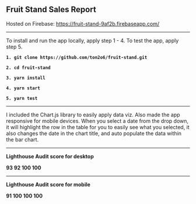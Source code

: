  

## Fruit Stand Sales Report

Hosted on Firebase: https://fruit-stand-9af2b.firebaseapp.com/

---

To install and run the app locally, apply step 1 - 4. To test the app, apply step 5. 

**`1. git clone https://github.com/ton2o6/fruit-stand.git`**

**`2. cd fruit-stand`**

**`3. yarn install`**

**`4. yarn start`**

**`5. yarn test`**

--- 

I included the Chart.js library to easily apply data viz. Also made the app responsive for mobile devices. When you select a date from the drop down, it will highlight the row in the table for you to easily see what you selected, it also changes the date in the chart title, and auto populate the data within the bar chart. 

--- 

**Lighthouse Audit score for desktop** 

**93 92 100 100**

--- 

**Lighthouse Audit score for mobile**

**91 100 100 100**
